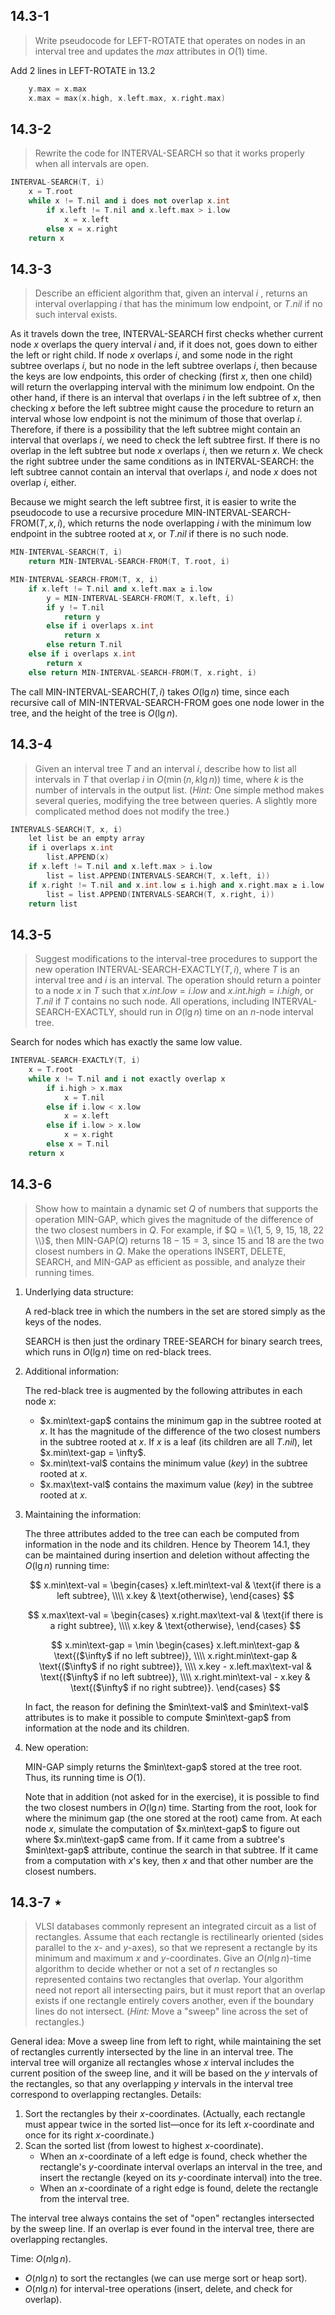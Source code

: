 ## 14.3-1

> Write pseudocode for $\text{LEFT-ROTATE}$ that operates on nodes in an interval tree and updates the $max$ attributes in $O(1)$ time.

Add 2 lines in $\text{LEFT-ROTATE}$ in 13.2

```cpp
    y.max = x.max
    x.max = max(x.high, x.left.max, x.right.max)
```

## 14.3-2

> Rewrite the code for $\text{INTERVAL-SEARCH}$ so that it works properly when all intervals are open.

```cpp
INTERVAL-SEARCH(T, i)
    x = T.root
    while x != T.nil and i does not overlap x.int
        if x.left != T.nil and x.left.max > i.low
            x = x.left
        else x = x.right
    return x
```

## 14.3-3

> Describe an efficient algorithm that, given an interval $i$ , returns an interval overlapping $i$ that has the minimum low endpoint, or $T.nil$ if no such interval exists.

As it travels down the tree, $\text{INTERVAL-SEARCH}$ first checks whether current node $x$ overlaps the query interval $i$ and, if it does not, goes down to either the left or right child. If node $x$ overlaps $i$, and some node in the right subtree overlaps $i$, but no node in the left subtree overlaps $i$, then because the keys are low endpoints, this order of checking (first $x$, then one child) will return the overlapping interval with the minimum low endpoint. On the other hand, if there is an interval that overlaps $i$ in the left subtree of $x$, then checking $x$ before the left subtree might cause the procedure to return an interval whose low endpoint is not the minimum of those that overlap $i$. Therefore, if there is a possibility that the left subtree might contain an interval that overlaps $i$, we need to check the left subtree first. If there is no overlap in the left subtree but node $x$ overlaps $i$, then we return $x$. We check the right subtree under the same conditions as in $\text{INTERVAL-SEARCH}$: the left subtree cannot contain an interval that overlaps $i$, and node $x$ does not overlap $i$, either.

Because we might search the left subtree first, it is easier to write the pseudocode to use a recursive procedure $\text{MIN-INTERVAL-SEARCH-FROM}(T, x, i)$, which returns the node overlapping $i$ with the minimum low endpoint in the subtree rooted at $x$, or $T.nil$ if there is no such node.

```cpp
MIN-INTERVAL-SEARCH(T, i)
    return MIN-INTERVAL-SEARCH-FROM(T, T.root, i)
```

```cpp
MIN-INTERVAL-SEARCH-FROM(T, x, i)
    if x.left != T.nil and x.left.max ≥ i.low
        y = MIN-INTERVAL-SEARCH-FROM(T, x.left, i)
        if y != T.nil
            return y
        else if i overlaps x.int
            return x
        else return T.nil
    else if i overlaps x.int
        return x
    else return MIN-INTERVAL-SEARCH-FROM(T, x.right, i)
```

The call $\text{MIN-INTERVAL-SEARCH}(T, i)$ takes $O(\lg n)$ time, since each recursive call of $\text{MIN-INTERVAL-SEARCH-FROM}$ goes one node lower in the tree, and the height of the tree is $O(\lg n)$.

## 14.3-4

> Given an interval tree $T$ and an interval $i$, describe how to list all intervals in $T$ that overlap $i$ in $O(\min(n, k \lg n))$ time, where $k$ is the number of intervals in the output list. ($\textit{Hint:}$ One simple method makes several queries, modifying the tree between queries. A slightly more complicated method does not modify the tree.)

```cpp
INTERVALS-SEARCH(T, x, i)
    let list be an empty array
    if i overlaps x.int
        list.APPEND(x)
    if x.left != T.nil and x.left.max > i.low
        list = list.APPEND(INTERVALS-SEARCH(T, x.left, i))
    if x.right != T.nil and x.int.low ≤ i.high and x.right.max ≥ i.low
        list = list.APPEND(INTERVALS-SEARCH(T, x.right, i))
    return list
```

## 14.3-5

> Suggest modifications to the interval-tree procedures to support the new operation $\text{INTERVAL-SEARCH-EXACTLY}(T, i)$, where $T$ is an interval tree and $i$ is an interval. The operation should return a pointer to a node $x$ in $T$ such that $x.int.low = i.low$ and $x.int.high = i.high$, or $T.nil$ if $T$ contains no such node. All operations, including $\text{INTERVAL-SEARCH-EXACTLY}$, should run in $O(\lg n)$ time on an $n$-node interval tree.

Search for nodes which has exactly the same low value.

```cpp
INTERVAL-SEARCH-EXACTLY(T, i)
    x = T.root
    while x != T.nil and i not exactly overlap x
        if i.high > x.max
            x = T.nil
        else if i.low < x.low
            x = x.left
        else if i.low > x.low
            x = x.right
        else x = T.nil
    return x
```

## 14.3-6

> Show how to maintain a dynamic set $Q$ of numbers that supports the operation $\text{MIN-GAP}$, which gives the magnitude of the difference of the two closest numbers in $Q$. For example, if $Q = \\{1, 5, 9, 15, 18, 22 \\}$, then $\text{MIN-GAP}(Q)$ returns $18 - 15 = 3$, since $15$ and $18$ are the two closest numbers in $Q$. Make the operations $\text{INSERT}$, $\text{DELETE}$, $\text{SEARCH}$, and $\text{MIN-GAP}$ as efficient as possible, and analyze their running times.

1. Underlying data structure:  

    A red-black tree in which the numbers in the set are stored simply as the keys of the nodes.  

    $\text{SEARCH}$ is then just the ordinary $\text{TREE-SEARCH}$ for binary search trees, which runs in $O(\lg n)$ time on red-black trees.

2. Additional information:  

    The red-black tree is augmented by the following attributes in each node $x$:

    - $x.min\text-gap$ contains the minimum gap in the subtree rooted at $x$. It has the magnitude of the difference of the two closest numbers in the subtree rooted at $x$. If $x$ is a leaf (its children are all $T.nil$), let $x.min\text-gap = \infty$.
    - $x.min\text-val$ contains the minimum value ($key$) in the subtree rooted at $x$.
    - $x.max\text-val$ contains the maximum value ($key$) in the subtree rooted at $x$.

3. Maintaining the information:  

    The three attributes added to the tree can each be computed from information in the node and its children. Hence by Theorem 14.1, they can be maintained during insertion and deletion without affecting the $O(\lg n)$ running time:

    $$
    x.min\text-val =
    \begin{cases}
    x.left.min\text-val & \text{if there is a left subtree}, \\\\
                  x.key & \text{otherwise},
    \end{cases}
    $$

    $$
    x.max\text-val =
    \begin{cases}
    x.right.max\text-val & \text{if there is a right subtree}, \\\\
                   x.key & \text{otherwise},
    \end{cases}
    $$

    $$
    x.min\text-gap = \min
    \begin{cases}
             x.left.min\text-gap & \text{($\infty$ if no left subtree)}, \\\\
            x.right.min\text-gap & \text{($\infty$ if no right subtree)}, \\\\
     x.key - x.left.max\text-val & \text{($\infty$ if no left subtree)}, \\\\
    x.right.min\text-val - x.key & \text{($\infty$ if no right subtree)}.
    \end{cases}
    $$

    In fact, the reason for defining the $min\text-val$ and $min\text-val$ attributes is to make it possible to compute $min\text-gap$ from information at the node and its children.

4. New operation:  

    $\text{MIN-GAP}$ simply returns the $min\text-gap$ stored at the tree root. Thus, its running time is $O(1)$.  

    Note that in addition (not asked for in the exercise), it is possible to find the two closest numbers in $O(\lg n)$ time. Starting from the root, look for where the minimum gap (the one stored at the root) came from. At each node $x$, simulate the computation of $x.min\text-gap$ to figure out where $x.min\text-gap$ came from. If it came from a subtree's $min\text-gap$ attribute, continue the search in that subtree. If it came from a computation with $x$'s key, then $x$ and that other number are the closest numbers.

## 14.3-7 $\star$

> VLSI databases commonly represent an integrated circuit as a list of rectangles. Assume that each rectangle is rectilinearly oriented (sides parallel to the $x$- and $y$-axes), so that we represent a rectangle by its minimum and maximum $x$ and $y$-coordinates. Give an $O(n\lg n)$-time algorithm to decide whether or not a set of $n$ rectangles so represented contains two rectangles that overlap. Your algorithm need not report all intersecting pairs, but it must report that an overlap exists if one rectangle entirely covers another, even if the boundary lines do not intersect. ($\textit{Hint:}$ Move a "sweep" line across the set of rectangles.)

General idea: Move a sweep line from left to right, while maintaining the set of rectangles currently intersected by the line in an interval tree. The interval tree will organize all rectangles whose $x$ interval includes the current position of the sweep line, and it will be based on the $y$ intervals of the rectangles, so that any overlapping $y$ intervals in the interval tree correspond to overlapping rectangles. Details:

1. Sort the rectangles by their $x$-coordinates. (Actually, each rectangle must appear twice in the sorted list—once for its left $x$-coordinate and once for its right $x$-coordinate.)
2. Scan the sorted list (from lowest to highest $x$-coordinate).
    - When an $x$-coordinate of a left edge is found, check whether the rectangle's $y$-coordinate interval overlaps an interval in the tree, and insert the rectangle (keyed on its $y$-coordinate interval) into the tree.
    - When an $x$-coordinate of a right edge is found, delete the rectangle from the interval tree.

The interval tree always contains the set of "open" rectangles intersected by the sweep line. If an overlap is ever found in the interval tree, there are overlapping rectangles.

Time: $O(n\lg n)$.

- $O(n\lg n)$ to sort the rectangles (we can use merge sort or heap sort).
- $O(n\lg n)$ for interval-tree operations (insert, delete, and check for overlap).

